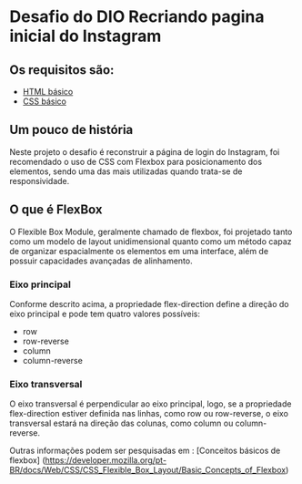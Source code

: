 # Desafio do DIO Recriando pagina inicial do Instagram

## Os requisitos são:

* [HTML básico](https://www.w3schools.com/html/)
* [CSS básico](https://developer.mozilla.org/pt-BR/docs/Web/CSS)

## Um pouco de história
Neste projeto o desafio é reconstruir a página de login do Instagram, foi recomendado o uso de CSS com Flexbox para posicionamento dos elementos, sendo uma das mais utilizadas quando trata-se de responsividade.

## O que é FlexBox

O Flexible Box Module, geralmente chamado de flexbox, foi projetado tanto como um modelo de layout unidimensional quanto como um método capaz de organizar espacialmente os elementos em uma interface, além de possuir capacidades avançadas de alinhamento.

### Eixo principal

Conforme descrito acima, a propriedade flex-direction define a direção do eixo principal e pode tem quatro valores possíveis:

- row
- row-reverse
- column
- column-reverse

### Eixo transversal

O eixo transversal é perpendicular ao eixo principal, logo, se a propriedade flex-direction estiver definida nas linhas, como row ou row-reverse, o eixo transversal estará na direção das colunas, como column ou column-reverse.

Outras informações podem ser pesquisadas em : [Conceitos básicos de flexbox] (https://developer.mozilla.org/pt-BR/docs/Web/CSS/CSS_Flexible_Box_Layout/Basic_Concepts_of_Flexbox)